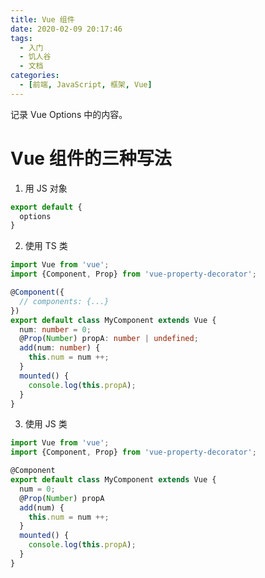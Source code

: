 ```yaml
---
title: Vue 组件
date: 2020-02-09 20:17:46
tags:
  - 入门
  - 饥人谷
  - 文档
categories:
  - [前端, JavaScript, 框架, Vue]
---
```


记录 Vue Options 中的内容。

<!-- more -->

# Vue 组件的三种写法

1. 用 JS 对象

```js
export default {
  options
}
```

2. 使用 TS 类

```typescript
import Vue from 'vue';
import {Component, Prop} from 'vue-property-decorator';

@Component({
  // components: {...}
})
export default class MyComponent extends Vue {
  num: number = 0;
  @Prop(Number) propA: number | undefined;
  add(num: number) {
    this.num = num ++;
  }
  mounted() {
    console.log(this.propA);
  }
}
```

3. 使用 JS 类

```js
import Vue from 'vue';
import {Component, Prop} from 'vue-property-decorator';

@Component
export default class MyComponent extends Vue {
  num = 0;
  @Prop(Number) propA
  add(num) {
    this.num = num ++;
  }
  mounted() {
    console.log(this.propA);
  }
}
```

